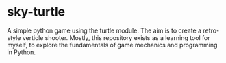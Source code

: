 # sky-turtle
A simple python game using the turtle module. The aim is to create a retro-style verticle shooter. Mostly, this repository exists as a learning tool for myself, to explore the fundamentals of game mechanics and programming in Python.

